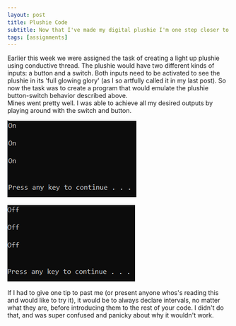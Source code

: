 ```yaml
---
layout: post
title: Plushie Code
subtitle: Now that I've made my digital plushie I'm one step closer to creating my very own tamigotchi. 
tags: [assignments]
---
```

Earlier this week we were assigned the task of creating a light up plushie using conductive thread. The plushie would have two different kinds of inputs: a button and a switch. Both inputs need to be activated to see the plushie in its 'full glowing glory' (as I so artfully called it in my last post). 
So now the task was to create a program that would emulate the plushie button-switch behavior described above.   
Mines went pretty well. I was able to achieve all my desired outputs by playing around with the switch and button.

![words On On On](https://raw.githubusercontent.com/Katelyn-H/Katelyn-H.github.io/master/img/output-on.PNG)

![words Off Off Off](https://raw.githubusercontent.com/Katelyn-H/Katelyn-H.github.io/master/img/output-off.PNG)

If I had to give one tip to past me (or present anyone whos's reading this and would like to try it), it would be to always declare intervals, no matter what they are, before introducing them to the rest of your code. I didn't do that, and was super confused and panicky about why it wouldn't work. 

